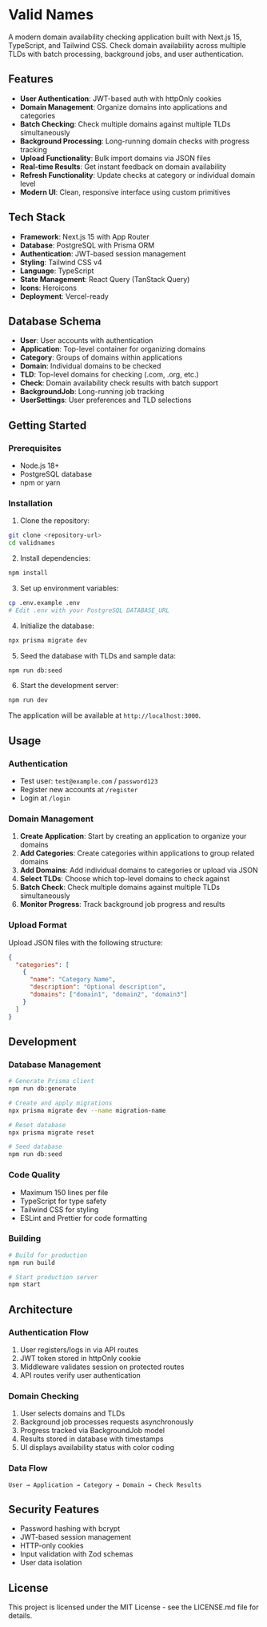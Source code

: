# Valid Names

A modern domain availability checking application built with Next.js 15, TypeScript, and Tailwind CSS. Check domain availability across multiple TLDs with batch processing, background jobs, and user authentication.

## Features

- **User Authentication**: JWT-based auth with httpOnly cookies
- **Domain Management**: Organize domains into applications and categories
- **Batch Checking**: Check multiple domains against multiple TLDs simultaneously
- **Background Processing**: Long-running domain checks with progress tracking
- **Upload Functionality**: Bulk import domains via JSON files
- **Real-time Results**: Get instant feedback on domain availability
- **Refresh Functionality**: Update checks at category or individual domain level
- **Modern UI**: Clean, responsive interface using custom primitives

## Tech Stack

- **Framework**: Next.js 15 with App Router
- **Database**: PostgreSQL with Prisma ORM
- **Authentication**: JWT-based session management
- **Styling**: Tailwind CSS v4
- **Language**: TypeScript
- **State Management**: React Query (TanStack Query)
- **Icons**: Heroicons
- **Deployment**: Vercel-ready

## Database Schema

- **User**: User accounts with authentication
- **Application**: Top-level container for organizing domains
- **Category**: Groups of domains within applications
- **Domain**: Individual domains to be checked
- **TLD**: Top-level domains for checking (.com, .org, etc.)
- **Check**: Domain availability check results with batch support
- **BackgroundJob**: Long-running job tracking
- **UserSettings**: User preferences and TLD selections

## Getting Started

### Prerequisites

- Node.js 18+
- PostgreSQL database
- npm or yarn

### Installation

1. Clone the repository:

```bash
git clone <repository-url>
cd validnames
```

2. Install dependencies:

```bash
npm install
```

3. Set up environment variables:

```bash
cp .env.example .env
# Edit .env with your PostgreSQL DATABASE_URL
```

4. Initialize the database:

```bash
npx prisma migrate dev
```

5. Seed the database with TLDs and sample data:

```bash
npm run db:seed
```

6. Start the development server:

```bash
npm run dev
```

The application will be available at `http://localhost:3000`.

## Usage

### Authentication

- Test user: `test@example.com` / `password123`
- Register new accounts at `/register`
- Login at `/login`

### Domain Management

1. **Create Application**: Start by creating an application to organize your domains
2. **Add Categories**: Create categories within applications to group related domains
3. **Add Domains**: Add individual domains to categories or upload via JSON
4. **Select TLDs**: Choose which top-level domains to check against
5. **Batch Check**: Check multiple domains against multiple TLDs simultaneously
6. **Monitor Progress**: Track background job progress and results

### Upload Format

Upload JSON files with the following structure:

```json
{
  "categories": [
    {
      "name": "Category Name",
      "description": "Optional description",
      "domains": ["domain1", "domain2", "domain3"]
    }
  ]
}
```

## Development

### Database Management

```bash
# Generate Prisma client
npm run db:generate

# Create and apply migrations
npx prisma migrate dev --name migration-name

# Reset database
npx prisma migrate reset

# Seed database
npm run db:seed
```

### Code Quality

- Maximum 150 lines per file
- TypeScript for type safety
- Tailwind CSS for styling
- ESLint and Prettier for code formatting

### Building

```bash
# Build for production
npm run build

# Start production server
npm start
```

## Architecture

### Authentication Flow

1. User registers/logs in via API routes
2. JWT token stored in httpOnly cookie
3. Middleware validates session on protected routes
4. API routes verify user authentication

### Domain Checking

1. User selects domains and TLDs
2. Background job processes requests asynchronously
3. Progress tracked via BackgroundJob model
4. Results stored in database with timestamps
5. UI displays availability status with color coding

### Data Flow

```
User → Application → Category → Domain → Check Results
```

## Security Features

- Password hashing with bcrypt
- JWT-based session management
- HTTP-only cookies
- Input validation with Zod schemas
- User data isolation

## License

This project is licensed under the MIT License - see the LICENSE.md file for details.
